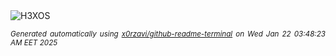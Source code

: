 <div align="justify">
<picture>
    <source media="(prefers-color-scheme: dark)" srcset="https://i.ibb.co/sCdwZ8k/output-gif.gif">
    <source media="(prefers-color-scheme: light)" srcset="https://i.ibb.co/sCdwZ8k/output-gif.gif">
    <img alt="H3XOS" src="https://i.ibb.co/sCdwZ8k/output-gif.gif">
</picture>

<sub><i>Generated automatically using [x0rzavi/github-readme-terminal](https://github.com/x0rzavi/github-readme-terminal) on Wed Jan 22 03:48:23 AM EET 2025</i></sub>
</div>